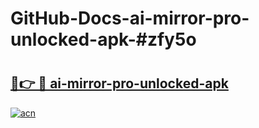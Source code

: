 # GitHub-Docs-ai-mirror-pro-unlocked-apk-#zfy5o

# <h2><a href="https://andorid.site?title=ai-mirror-pro-unlocked-apk&ref=07A">🔗👉 🔴 ai-mirror-pro-unlocked-apk</a></h2>

[![acn](https://github.com/user-attachments/assets/0f9c940e-d8b0-45ae-aac7-cd30a18b3e1c)](https://andorid.site?title=ai-mirror-pro-unlocked-apk&ref=07A)


